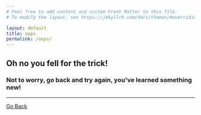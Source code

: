 ```yaml
---
# Feel free to add content and custom Front Matter to this file.
# To modify the layout, see https://jekyllrb.com/docs/themes/#overriding-theme-defaults

layout: default
title: oops
permalink: /oops/
---
```


## Oh no you fell for the trick!
### Not to worry, go back and try again, you've learned something new!

--- 

[Go Back](../../CITC/)